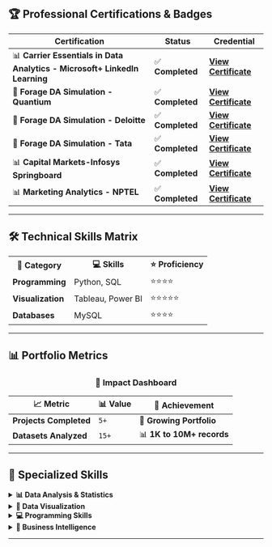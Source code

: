 ## 🏆 Professional Certifications & Badges

<div align="center">

| Certification | Status | Credential |
|---------------|--------|------------|
| 📊 **Carrier Essentials in Data Analytics - Microsoft+ LinkedIn Learning** | ✅ **Completed** | [**View Certificate**](https://drive.google.com/file/d/1DhLo_fcbGwiDGjoCyNLSJKwSBJLgELtC/view?usp=sharing) |
| 🧠 **Forage DA Simulation - Quantium** | ✅ **Completed** | [**View Certificate**](https://drive.google.com/file/d/1NuGpIeqcWY-GxWDJQRGOLwDqh6h1NASB/view?usp=drive_link) |
| 🧠 **Forage DA Simulation - Deloitte** | ✅ **Completed** | [**View Certificate**](https://drive.google.com/file/d/1fOthXbnzx7QXgumZoVR3SEYI0rbjGTkc/view?usp=drive_link)|
| 🧠 **Forage DA Simulation - Tata** | ✅ **Completed** | [**View Certificate**](https://drive.google.com/file/d/1pBBKxhDo2TeyQCAr06iQsvGw_4OUfH36/view?usp=drive_link)|
| 📊 **Capital Markets-Infosys Springboard** | ✅ **Completed** | [**View Certificate**](https://drive.google.com/file/d/1XFpdIPIRk_Cl-xQDKvHkwYZv5Y-YQb3P/view?usp=drive_link)
| 📊 **Marketing Analytics - NPTEL** | ✅ **Completed** | [**View Certificate**](https://drive.google.com/file/d/1KZjntZN8Ov0jrRdxnt6pRb7_lFF9KDkN/view?usp=drive_link)
</div>

---

## 🛠️ Technical Skills Matrix

<div align="center">

<table>
  <tr>
    <th>🎯 Category</th>
    <th>💻 Skills</th>
    <th>⭐ Proficiency</th>
  </tr>
  <tr>
    <td><strong>Programming</strong></td>
    <td>Python, SQL</td>
    <td>⭐⭐⭐⭐</td>
  </tr>
  <tr>
    <td><strong>Visualization</strong></td>
    <td>Tableau, Power BI</td>
    <td>⭐⭐⭐⭐⭐</td>
  </tr>
  <tr>
    <td><strong>Databases</strong></td>
    <td>MySQL</td>
    <td>⭐⭐⭐⭐</td>
  </tr>
</table>

</div>

---

## 📊 Portfolio Metrics

<div align="center">

### 🎯 **Impact Dashboard**

| 📈 **Metric** | 📊 **Value** | 🎯 **Achievement** |
|---------------|--------------|-------------------|
| **Projects Completed** | `5+` | 🚀 **Growing Portfolio** |
| **Datasets Analyzed** | `15+` | 📊 **1K to 10M+ records** |

</div>

---

## 🎯 Specialized Skills

<details>
<summary><b>📊 Data Analysis & Statistics</b></summary>

- **Descriptive Statistics**: Mean, Median, Mode, Standard Deviation
- **Inferential Statistics**: Hypothesis Testing, Confidence Intervals
- **A/B Testing**: Experimental Design and Statistical Significance
- **Data Cleaning**: Missing Values, Outliers, Data Validation
- **EDA**: Exploratory Data Analysis and Pattern Recognition

</details>

<details>
<summary><b>🎨 Data Visualization</b></summary>

- **Dashboard Creation**: Interactive Dashboards in Tableau & Power BI
- **Chart Selection**: Choosing appropriate visualizations for data types
- **Storytelling**: Data-driven narratives and presentations
- **Color Theory**: Effective use of colors in data visualization
- **UX Design**: User-friendly dashboard design principles

</details>

<details>
<summary><b>💻 Programming Skills</b></summary>

- **Python Libraries**: Pandas, NumPy, Matplotlib, Seaborn, Scikit-learn
- **SQL Proficiency**: Complex queries, JOINs, Window functions, CTEs
- **Data Structures**: Lists, Dictionaries, DataFrames manipulation
- **Version Control**: Git, GitHub for project management
- **Automation**: Python scripts for data processing workflows

</details>

<details>
<summary><b>🏢 Business Intelligence</b></summary>

- **KPI Development**: Key Performance Indicators design
- **Requirement Gathering**: Stakeholder communication
- **Report Automation**: Scheduled reports and alerts
- **Data Governance**: Data quality and consistency standards
- **Business Strategy**: Data-driven decision making support

</details>

---
